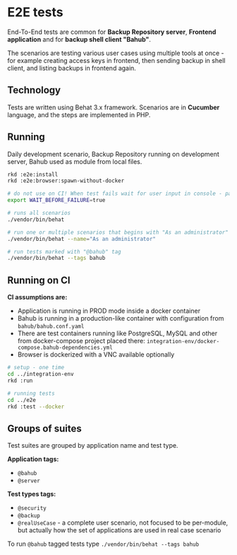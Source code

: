 E2E tests
=========

End-To-End tests are common for **Backup Repository server**, **Frontend application** and for **backup shell client "Bahub"**.

The scenarios are testing various user cases using multiple tools at once - for example creating access keys in frontend, then sending backup in shell client, and listing backups in frontend again.

Technology
----------

Tests are written using Behat 3.x framework. Scenarios are in **Cucumber** language, and the steps are implemented in PHP.


Running
-------

Daily development scenario, Backup Repository running on development server, Bahub used as module from local files.

```bash
rkd :e2e:install
rkd :e2e:browser:spawn-without-docker

# do not use on CI! When test fails wait for user input in console - pause the execution for debugging
export WAIT_BEFORE_FAILURE=true

# runs all scenarios
./vendor/bin/behat

# run one or multiple scenarios that begins with "As an administrator" description
./vendor/bin/behat --name="As an administrator"

# run tests marked with "@bahub" tag
./vendor/bin/behat --tags bahub
```

Running on CI
-------------

**CI assumptions are:**
- Application is running in PROD mode inside a docker container
- Bahub is running in a production-like container with configuration from `bahub/bahub.conf.yaml`
- There are test containers running like PostgreSQL, MySQL and other from docker-compose project placed there: `integration-env/docker-compose.bahub-dependencies.yml`
- Browser is dockerized with a VNC available optionally

```bash
# setup - one time
cd ../integration-env
rkd :run

# running tests
cd ../e2e
rkd :test --docker
```

Groups of suites
----------------

Test suites are grouped by application name and test type.

**Application tags:**
- `@bahub`
- `@server`

**Test types tags:**
- `@security`
- `@backup`
- `@realUseCase` - a complete user scenario, not focused to be per-module, but actually how the set of applications are used in real case scenario

To run `@bahub` tagged tests type `./vendor/bin/behat --tags bahub`
